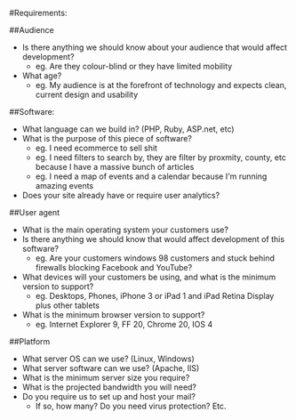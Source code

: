 #Requirements:

##Audience
- Is there anything we should know about your audience that would affect development?
	* eg. Are they colour-blind or they have limited mobility
- What age?
	* eg. My audience is at the forefront of technology and expects clean, current design and usability

##Software:
- What language can we build in? (PHP, Ruby, ASP.net, etc)
- What is the purpose of this piece of software? 
	* eg. I need ecommerce to sell shit
	* eg. I need filters to search by, they are filter by proxmity, county, etc because I have a massive bunch of articles
	* eg. I need a map of events and a calendar because I'm running amazing events
- Does your site already have or require user analytics?

##User agent
- What is the main operating system your customers use?
- Is there anything we should know that would affect development of this software?
	* eg. Are your customers windows 98 customers and stuck behind firewalls blocking Facebook and YouTube? 
- What devices will your customers be using, and what is the minimum version to support?
	* eg. Desktops, Phones, iPhone 3 or iPad 1 and iPad Retina Display plus other tablets
- What is the minimum browser version to support?
	* eg. Internet Explorer 9, FF 20, Chrome 20, IOS 4

##Platform
- What server OS can we use? (Linux, Windows)
- What server software can we use? (Apache, IIS)
- What is the minimum server size you require?
- What is the projected bandwidth you will need?
- Do you require us to set up and host your mail?
	- If so, how many? Do you need virus protection? Etc. 
